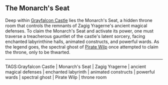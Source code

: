 ## The Monarch's Seat

Deep within [Grayfalcon Castle](../Places/Grayfalcon_Castle.md) lies the Monarch's Seat, a hidden throne room that controls the remnants of Zagig Yragerne's ancient magical defenses. To claim the Monarch's Seat and activate its power, one must traverse a treacherous gauntlet of the castle's latent sorcery, facing enchanted labyrinthine halls, animated constructs, and powerful wards. As the legend goes, the spectral ghost of [Pirate Wilp](../People/Pirate_Wilp.md) once attempted to claim the throne, only to be thwarted.


---

TAGS:Grayfalcon Castle | Monarch's Seat | Zagig Yragerne | ancient magical defenses | enchanted labyrinth | animated constructs | powerful wards | spectral ghost | Pirate Wilp | throne room
